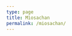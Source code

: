 ```yaml
---
type: page
title: Mìosachan
permalink: /miosachan/
---
```


<div data-tockify-component="calendar" data-tockify-calendar="spirited"></div>
<script data-cfasync="false" data-tockify-script="embed"
                                  src="https://public.tockify.com/browser/embed.js"></script>
